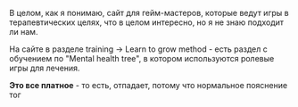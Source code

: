 В целом, как я понимаю, сайт для гейм-мастеров, которые ведут игры в терапевтических целях, что в целом интересно, но я не знаю подходит ли нам.

На сайте в разделе training -> Learn to grow method - есть раздел с обучением по "Mental health tree", в котором используются ролевые игры для лечения. 

**Это все платное** - то есть, отпадает, потому что нормальное пояснение тог